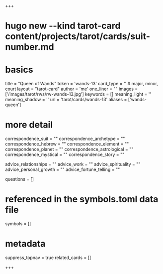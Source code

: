 +++
# hugo new --kind tarot-card content/projects/tarot/cards/suit-number.md
# basics
title     		 = "Queen of Wands"
token					 = 'wands-13'
card_type			 = '' # major, minor, court
layout				 = "tarot-card"
author    		 = 'me'
one_liner 		 = ""
images				 = ['/images/tarot/rws/rw-wands-13.jpg']
keywords			 = []
meaning_light  = ''
meaning_shadow = ''
url						 = 'tarot/cards/wands-13'
aliases				 = ['wands-queen']

# more detail
correspondence_suit 				= ""
correspondence_archetype 		= ""
correspondence_hebrew 			= ""
correspondence_element 			= ""
correspondence_planet 			= ""
correspondence_astrological = ""
correspondence_mystical 		= ""
correspondence_story 				= ""

advice_relationships 	 = ""
advice_work 					 = ""
advice_spirituality 	 = ""
advice_personal_growth = ""
advice_fortune_telling = ""

questions	= []

# referenced in the symbols.toml data file
symbols	  = []

# metadata
suppress_topnav = true
related_cards 	= []

+++
